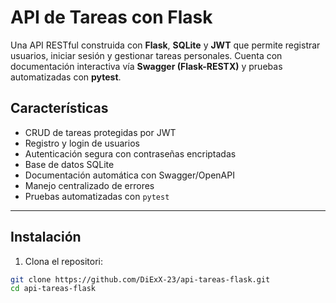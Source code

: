 # API de Tareas con Flask

Una API RESTful construida con **Flask**, **SQLite** y **JWT** que permite registrar usuarios, iniciar sesión y gestionar tareas personales. Cuenta con documentación interactiva vía **Swagger (Flask-RESTX)** y pruebas automatizadas con **pytest**.

## Características

- CRUD de tareas protegidas por JWT
- Registro y login de usuarios
- Autenticación segura con contraseñas encriptadas
- Base de datos SQLite
- Documentación automática con Swagger/OpenAPI
- Manejo centralizado de errores
- Pruebas automatizadas con `pytest`

---

## Instalación

1. Clona el repositori:

```bash
git clone https://github.com/DiExX-23/api-tareas-flask.git
cd api-tareas-flask